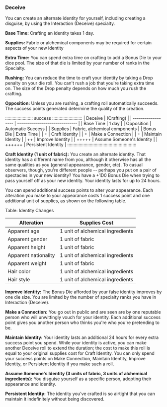 ### Deceive

You can create an alternate identity for yourself, including creating a disguise, by using the Interaction (Deceive) specialty.

**Base Time:** Crafting an identity takes 1 day.

**Supplies:** Fabric or alchemical components may be required for certain aspects of your new identity

**Extra Time:** You can spend extra time on crafting to add a Bonus Die
to your dice pool. The size of that die is limited by your number of
ranks in the Specialty.

**Rushing:** You can reduce the time to craft your identity by taking a
Drop penalty on your die roll. You can't rush a job that you're taking
extra time on. The size of the Drop penalty depends on how much you rush
the crafting.

**Opposition:** Unless you are rushing, a crafting roll automatically
succeeds. The success points generated determine the quality of the
creation.

:::::::::::::::::::::: success ::::::::::::::::::::::::
| Deceive            | (Crafting)                     |
| ------------------ | ------------------------------ |
| Base Time          |  1 day                         |
| Opposition         |  Automatic Success             |
| Supplies           |  Fabric, alchemical components |
| Bonus Die          |  Extra Time                    |
| +                  |  Craft Identity                |
| +                  |  Make a Connection             |
| +                  |  Maintain Identity             |
| ++                 |  Improve Identity              |
| +++++              |  Assume Someone's Identity     |
| ++++++             |  Persistent Identity           |
:::::::::::::::::::::::::::::::::::::::::::::::::::::::

**Craft Identity (1 unit of fabric):** You create an alternate identity.
That identity has a different name from you, although it otherwise has
all the same qualities as you (general appearance, gender, etc). To
casual observers, though, you're different people -- perhaps you put on
a pair of spectacles in your new identity? You have a +1D0 Bonus Die
when trying to pass yourself off as your new identity. Your identity
lasts for up to 24 hours.

You can spend additional success points to alter your appearance. Each
alteration you make to your appearance costs 1 success point and one
additional unit of supplies, as shown on the following table.

Table: Identity Changes

| Alteration           | Supplies Cost                    |
| -------------------- | -------------------------------- |
| Apparent age         | 1 unit of alchemical ingredients |
| Apparent gender      | 1 unit of fabric                 |
| Apparent height      | 1 unit of fabric                 |
| Apparent nationality | 1 unit of alchemical ingredients |
| Apparent weight      | 1 unit of fabric                 |
| Hair color           | 1 unit of alchemical ingredients |
| Hair style           | 1 unit of alchemical ingredients |

**Improve Identity:** The Bonus Die afforded by your false identity
improves by one die size. You are limited by the number of specialty
ranks you have in Interaction (Deceive).

**Make a Connection:** You go out in public and are seen are by one
reputable person who will unwittingly vouch for your identity. Each
additional success point gives you another person who thinks you're who
you're pretending to be.

**Maintain Identity:** Your identity lasts an additional 24 hours for
every extra success point you spend. While your identity is active, you
can make another Deceive roll to extend the duration; the cost to make
this roll is equal to your original supplies cost for Craft Identity.
You can only spend your success points on Make Connection, Maintain
Identity, Improve Identity, or Persistent Identity if you make such a
roll.

**Assume Someone's Identity (3 units of fabric, 3 units of alchemical
ingredients):** You disguise yourself as a specific person, adopting
their appearance and identity.

**Persistent Identity:** The identity you've crafted is so airtight that
you can maintain it indefinitely without being discovered.

